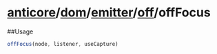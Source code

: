 # [anticore](../../../../../../#reference)/[dom](../../../#reference)/[emitter](../../#reference)/[off](../#reference)/<a name="reference">offFocus</a>

##Usage

```js
offFocus(node, listener, useCapture)
```